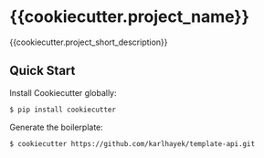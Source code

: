 # {{cookiecutter.project_name}}

{{cookiecutter.project_short_description}}

## Quick Start

Install Cookiecutter globally:

```sh
$ pip install cookiecutter
```

Generate the boilerplate:

```sh
$ cookiecutter https://github.com/karlhayek/template-api.git
```
